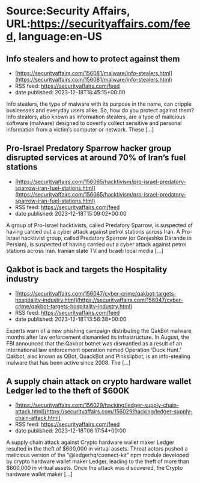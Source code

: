 # Source:Security Affairs, URL:https://securityaffairs.com/feed, language:en-US

## Info stealers and how to protect against them
 - [https://securityaffairs.com/156081/malware/info-stealers.html](https://securityaffairs.com/156081/malware/info-stealers.html)
 - RSS feed: https://securityaffairs.com/feed
 - date published: 2023-12-18T18:45:15+00:00

Info stealers, the type of malware with its purpose in the name, can cripple businesses and everyday users alike. So, how do you protect against them? Info stealers, also known as information stealers, are a type of malicious software (malware) designed to covertly collect sensitive and personal information from a victim&#8217;s computer or network. These [&#8230;]

## Pro-Israel Predatory Sparrow hacker group disrupted services at around 70% of Iran’s fuel stations
 - [https://securityaffairs.com/156065/hacktivism/pro-israel-predatory-sparrow-iran-fuel-stations.html](https://securityaffairs.com/156065/hacktivism/pro-israel-predatory-sparrow-iran-fuel-stations.html)
 - RSS feed: https://securityaffairs.com/feed
 - date published: 2023-12-18T15:09:02+00:00

A group of Pro-Israel hacktivists, called Predatory Sparrow, is suspected of having carried out a cyber attack against petrol stations across Iran. A Pro-Israel hacktivist group, called Predatory Sparrow (or Gonjeshke Darande in Persian), is suspected of having carried out a cyber attack against petrol stations across Iran. Iranian state TV and Israeli local media [&#8230;]

## Qakbot is back and targets the Hospitality industry
 - [https://securityaffairs.com/156047/cyber-crime/qakbot-targets-hospitality-industry.html](https://securityaffairs.com/156047/cyber-crime/qakbot-targets-hospitality-industry.html)
 - RSS feed: https://securityaffairs.com/feed
 - date published: 2023-12-18T13:56:38+00:00

Experts warn of a new phishing campaign distributing the QakBot malware, months after law enforcement dismantled its infrastructure. In August, the FBI&#160;announced&#160;that the&#160;Qakbot botnet&#160;was&#160;dismantled&#160;as a result of an international law enforcement operation named Operation ‘Duck Hunt.’ Qakbot, also known as QBot, QuackBot and Pinkslipbot, is an info-stealing malware that has been active since 2008. The [&#8230;]

## A supply chain attack on crypto hardware wallet Ledger led to the theft of $600K
 - [https://securityaffairs.com/156029/hacking/ledger-supply-chain-attack.html](https://securityaffairs.com/156029/hacking/ledger-supply-chain-attack.html)
 - RSS feed: https://securityaffairs.com/feed
 - date published: 2023-12-18T06:17:54+00:00

A supply chain attack against Crypto hardware wallet maker Ledger resulted in the theft of $600,000 in virtual assets. Threat actors pushed a malicious version of the &#8220;@ledgerhq/connect-kit&#8221; npm module developed by crypto hardware wallet maker Ledger, leading to the theft of more than $600,000 in virtual assets. Once the attack was discovered, the Crypto hardware wallet maker [&#8230;]

